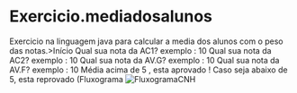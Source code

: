 # Exercicio.mediadosalunos
Exercicio na linguagem java para calcular a media dos alunos com o peso das notas.>Início 
Qual sua nota da AC1? exemplo : 10
Qual sua nota da AC2? exemplo : 10
Qual sua nota da AV.G? exemplo : 10
Qual sua nota da AV.F? exemplo : 10
Média acima de 5 , esta aprovado !
Caso seja abaixo de 5, esta reprovado
(Fluxograma ![FluxogramaCNH](https://trello.com/1/cards/6270579c43fa3b20d6e690c5/attachments/62817a45754af288c319e021/previews/62817a45754af288c319e045/download/fluxograma.mediafinalalunos.png)
